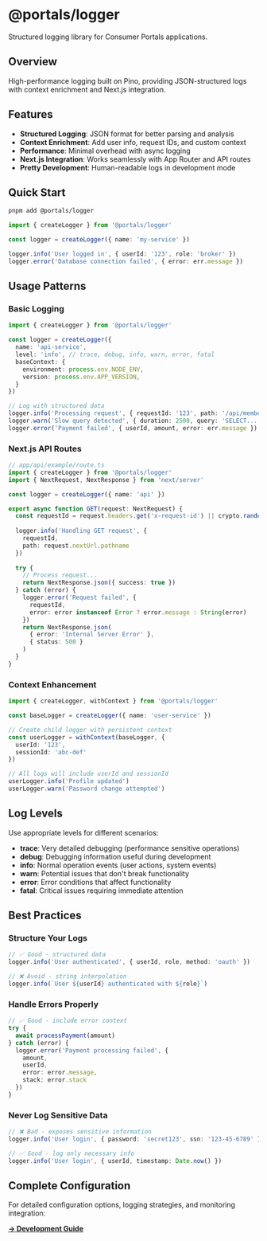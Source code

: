 # @portals/logger

Structured logging library for Consumer Portals applications.

## Overview

High-performance logging built on Pino, providing JSON-structured logs with context enrichment and Next.js integration.

## Features

- **Structured Logging**: JSON format for better parsing and analysis
- **Context Enrichment**: Add user info, request IDs, and custom context
- **Performance**: Minimal overhead with async logging
- **Next.js Integration**: Works seamlessly with App Router and API routes
- **Pretty Development**: Human-readable logs in development mode

## Quick Start

```bash
pnpm add @portals/logger
```

```typescript
import { createLogger } from '@portals/logger'

const logger = createLogger({ name: 'my-service' })

logger.info('User logged in', { userId: '123', role: 'broker' })
logger.error('Database connection failed', { error: err.message })
```

## Usage Patterns

### Basic Logging

```typescript
import { createLogger } from '@portals/logger'

const logger = createLogger({
  name: 'api-service',
  level: 'info', // trace, debug, info, warn, error, fatal
  baseContext: {
    environment: process.env.NODE_ENV,
    version: process.env.APP_VERSION,
  }
})

// Log with structured data
logger.info('Processing request', { requestId: '123', path: '/api/members' })
logger.warn('Slow query detected', { duration: 2500, query: 'SELECT...' })
logger.error('Payment failed', { userId, amount, error: err.message })
```

### Next.js API Routes

```typescript
// app/api/example/route.ts
import { createLogger } from '@portals/logger'
import { NextRequest, NextResponse } from 'next/server'

const logger = createLogger({ name: 'api' })

export async function GET(request: NextRequest) {
  const requestId = request.headers.get('x-request-id') || crypto.randomUUID()
  
  logger.info('Handling GET request', { 
    requestId, 
    path: request.nextUrl.pathname 
  })
  
  try {
    // Process request...
    return NextResponse.json({ success: true })
  } catch (error) {
    logger.error('Request failed', { 
      requestId,
      error: error instanceof Error ? error.message : String(error)
    })
    return NextResponse.json(
      { error: 'Internal Server Error' }, 
      { status: 500 }
    )
  }
}
```

### Context Enhancement

```typescript
import { createLogger, withContext } from '@portals/logger'

const baseLogger = createLogger({ name: 'user-service' })

// Create child logger with persistent context
const userLogger = withContext(baseLogger, { 
  userId: '123', 
  sessionId: 'abc-def' 
})

// All logs will include userId and sessionId
userLogger.info('Profile updated')
userLogger.warn('Password change attempted')
```

## Log Levels

Use appropriate levels for different scenarios:

- **trace**: Very detailed debugging (performance sensitive operations)
- **debug**: Debugging information useful during development
- **info**: Normal operation events (user actions, system events)
- **warn**: Potential issues that don't break functionality
- **error**: Error conditions that affect functionality
- **fatal**: Critical issues requiring immediate attention

## Best Practices

### Structure Your Logs

```typescript
// ✅ Good - structured data
logger.info('User authenticated', { userId, role, method: 'oauth' })

// ❌ Avoid - string interpolation
logger.info(`User ${userId} authenticated with ${role}`)
```

### Handle Errors Properly

```typescript
// ✅ Good - include error context
try {
  await processPayment(amount)
} catch (error) {
  logger.error('Payment processing failed', {
    amount,
    userId,
    error: error.message,
    stack: error.stack
  })
}
```

### Never Log Sensitive Data

```typescript
// ❌ Bad - exposes sensitive information
logger.info('User login', { password: 'secret123', ssn: '123-45-6789' })

// ✅ Good - log only necessary info
logger.info('User login', { userId, timestamp: Date.now() })
```

## Complete Configuration

For detailed configuration options, logging strategies, and monitoring integration:

**[→ Development Guide](../../docs/development.md)** 